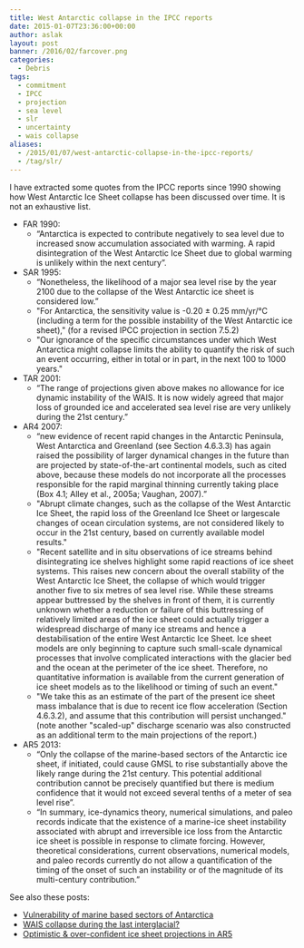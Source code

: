 ```yaml
---
title: West Antarctic collapse in the IPCC reports
date: 2015-01-07T23:36:00+00:00
author: aslak
layout: post
banner: /2016/02/farcover.png
categories:
  - Debris
tags:
  - commitment
  - IPCC
  - projection
  - sea level
  - slr
  - uncertainty
  - wais collapse
aliases:
  - /2015/01/07/west-antarctic-collapse-in-the-ipcc-reports/
  - /tag/slr/
---
```

I have extracted some quotes from the IPCC reports since 1990 showing how West Antarctic Ice Sheet collapse has been discussed over time. It is not an exhaustive list.

  * FAR 1990: 
      * “Antarctica is expected to contribute negatively to sea level due to increased snow accumulation associated with warming. A rapid disintegration of the West Antarctic Ice Sheet due to global warming is unlikely within the next century”.
  * SAR 1995: 
      * “Nonetheless, the likelihood of a major sea level rise by the year 2100 due to the collapse of the West Antarctic ice sheet is considered low.”
      * "For Antarctica, the sensitivity value is -0.20 ± 0.25 mm/yr/°C (including a term for the possible instability of the West Antarctic ice sheet)," (for a revised IPCC projection in section 7.5.2)
      * "Our ignorance of the specific circumstances under which West Antarctica might collapse limits the ability to quantify the risk of such an event occurring, either in total or in part, in the next 100 to 1000 years."
  * TAR 2001: 
      * “The range of projections given above makes no allowance for ice dynamic instability of the WAIS. It is now widely agreed that major loss of grounded ice and accelerated sea level rise are very unlikely during the 21st century.”
  * AR4 2007: 
      * “new evidence of recent rapid changes in the Antarctic Peninsula, West Antarctica and Greenland (see Section 4.6.3.3) has again raised the possibility of larger dynamical changes in the future than are projected by state-of-the-art continental models, such as cited above, because these models do not incorporate all the processes responsible for the rapid marginal thinning currently taking place (Box 4.1; Alley et al., 2005a; Vaughan, 2007).”
      * "Abrupt climate changes, such as the collapse of the West Antarctic Ice Sheet, the rapid loss of the Greenland Ice Sheet or largescale changes of ocean circulation systems, are not considered likely to occur in the 21st century, based on currently available model results."
      * "Recent satellite and in situ observations of ice streams behind disintegrating ice shelves highlight some rapid reactions of ice sheet systems. This raises new concern about the overall stability of the West Antarctic Ice Sheet, the collapse of which would trigger another five to six metres of sea level rise. While these streams appear buttressed by the shelves in front of them, it is currently unknown whether a reduction or failure of this buttressing of relatively limited areas of the ice sheet could actually trigger a widespread discharge of many ice streams and hence a destabilisation of the entire West Antarctic Ice Sheet. Ice sheet models are only beginning to capture such small-scale dynamical processes that involve complicated interactions with the glacier bed and the ocean at the perimeter of the ice sheet. Therefore, no quantitative information is available from the current generation of ice sheet models as to the likelihood or timing of such an event."
      * "We take this as an estimate of the part of the present ice sheet mass imbalance that is due to recent ice flow acceleration (Section 4.6.3.2), and assume that this contribution will persist unchanged." (note another "scaled-up" discharge scenario was also constructed as an additional term to the main projections of the report.)
  * AR5 2013: 
      * “Only the collapse of the marine-based sectors of the Antarctic ice sheet, if initiated, could cause GMSL to rise substantially above the likely range during the 21st century. This potential additional contribution cannot be precisely quantified but there is medium confidence that it would not exceed several tenths of a meter of sea level rise”.
      * “In summary, ice-dynamics theory, numerical simulations, and paleo records indicate that the existence of a marine-ice sheet instability asso­ciated with abrupt and irreversible ice loss from the Antarctic ice sheet is possible in response to climate forcing. However, theoretical consid­erations, current observations, numerical models, and paleo records cur­rently do not allow a quantification of the timing of the onset of such an instability or of the magnitude of its multi-century contribution.”

See also these posts:

  * [Vulnerability of marine based sectors of Antarctica](/Home/Miscellaneous-Debris/howvulnerablearemarinebasedsectorsofantarctica)
  * [WAIS collapse during the last interglacial?](/Home/Miscellaneous-Debris/waiscollapseduringthelastinterglacial)
  * [Optimistic & over-confident ice sheet projections in AR5](/Home/Miscellaneous-Debris/optimisticicesheetprojectionsinar5)

